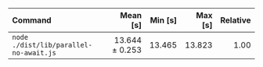 | Command | Mean [s] | Min [s] | Max [s] | Relative |
|:---|---:|---:|---:|---:|
| `node ./dist/lib/parallel-no-await.js` | 13.644 ± 0.253 | 13.465 | 13.823 | 1.00 |
